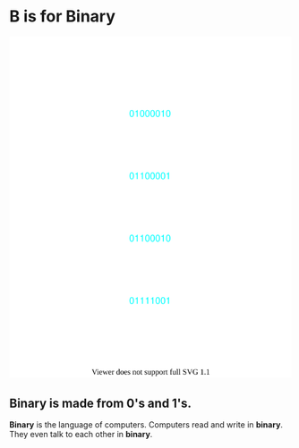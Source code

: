 # B is for Binary

![Image of Baby in binary](./images/B.svg)

## **Binary** is made from 0's and 1's.

**Binary** is the language of computers. Computers read and write in **binary**. They even talk to each other in **binary**.
